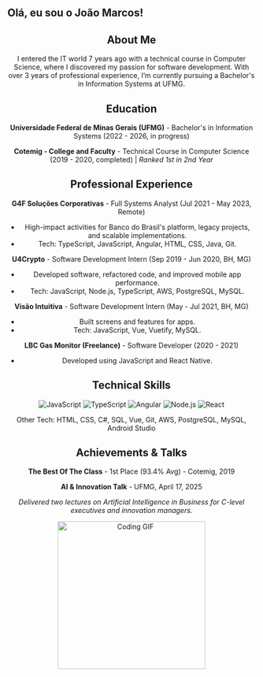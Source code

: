 ## Olá, eu sou o João Marcos!





<!-- Sobre mim -->
<div align="center">
  <h2>About Me</h2>
  <p>I entered the IT world 7 years ago with a technical course in Computer Science, where I discovered my passion for software development. With over 3 years of professional experience, I’m currently pursuing a Bachelor's in Information Systems at UFMG.</p>
</div>

<!-- Formação Acadêmica -->
<div align="center">
  <h2>Education</h2>
  <p><strong>Universidade Federal de Minas Gerais (UFMG)</strong> - Bachelor's in Information Systems (2022 - 2026, in progress)</p>
  <p><strong>Cotemig - College and Faculty</strong> - Technical Course in Computer Science (2019 - 2020, completed) | <em>Ranked 1st in 2nd Year</em></p>
</div>

<!-- Experiência Profissional -->
<div align="center">
  <h2>Professional Experience</h2>
  <p><strong>G4F Soluções Corporativas</strong> - Full Systems Analyst (Jul 2021 - May 2023, Remote)</p>
  <ul>
    <li>High-impact activities for Banco do Brasil's platform, legacy projects, and scalable implementations.</li>
    <li>Tech: TypeScript, JavaScript, Angular, HTML, CSS, Java, Git.</li>
  </ul>
  <p><strong>U4Crypto</strong> - Software Development Intern (Sep 2019 - Jun 2020, BH, MG)</p>
  <ul>
    <li>Developed software, refactored code, and improved mobile app performance.</li>
    <li>Tech: JavaScript, Node.js, TypeScript, AWS, PostgreSQL, MySQL.</li>
  </ul>
  <p><strong>Visão Intuitiva</strong> - Software Development Intern (May - Jul 2021, BH, MG)</p>
  <ul>
    <li>Built screens and features for apps.</li>
    <li>Tech: JavaScript, Vue, Vuetify, MySQL.</li>
  </ul>
  <p><strong>LBC Gas Monitor (Freelance)</strong> - Software Developer (2020 - 2021)</p>
  <ul>
    <li>Developed using JavaScript and React Native.</li>
  </ul>
</div>

<!-- Habilidades Técnicas -->
<div align="center">
  <h2>Technical Skills</h2>
  <p>
    <img src="https://img.shields.io/badge/JavaScript-3%2B%20Years-yellow?style=flat-square&logo=javascript" alt="JavaScript">
    <img src="https://img.shields.io/badge/TypeScript-3%2B%20Years-blue?style=flat-square&logo=typescript" alt="TypeScript">
    <img src="https://img.shields.io/badge/Angular-3%2B%20Years-red?style=flat-square&logo=angular" alt="Angular">
    <img src="https://img.shields.io/badge/Node.js-1%2B%20Year-green?style=flat-square&logo=node.js" alt="Node.js">
    <img src="https://img.shields.io/badge/React-1%2B%20Year-blue?style=flat-square&logo=react" alt="React">
  </p>
  <p>Other Tech: HTML, CSS, C#, SQL, Vue, Git, AWS, PostgreSQL, MySQL, Android Studio</p>
</div>

<!-- Conquistas e Palestras -->
<div align="center">
  <h2>Achievements & Talks</h2>
  <p><strong>The Best Of The Class</strong> - 1st Place (93.4% Avg) - Cotemig, 2019</p>
  <p><strong>AI & Innovation Talk</strong> - UFMG, April 17, 2025</p>
  <p><em>Delivered two lectures on Artificial Intelligence in Business for C-level executives and innovation managers.</em></p>
</div>



<!-- GIF Footer -->
<div align="center">
  <img src="https://media.giphy.com/media/3o7TKz2b3wyk65bD7a/giphy.gif" alt="Coding GIF" width="300">
</div>
